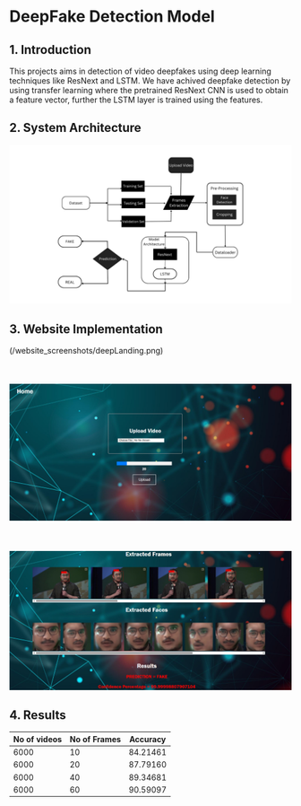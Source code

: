 # DeepFake Detection Model

## 1. Introduction
This projects aims in detection of video deepfakes using deep learning techniques like ResNext and LSTM. We have achived deepfake detection by using transfer learning where the pretrained ResNext CNN is used to obtain a feature vector, further the LSTM layer is trained using the features.

## 2. System Architecture
<p align="center">
  <img src="detailed.png"/>
</p>

## 3. Website Implementation
(/website_screenshots/deepLanding.png)
<br><br><br><br>
![](/website_screenshots/upload.png)
<br><br><br><br>
![](/website_screenshots/result.png)

## 4. Results

| No of videos | No of Frames | Accuracy |
|--------------|--------------|----------|
|6000 |10 |84.21461|
|6000 |20 |87.79160|
|6000| 40 |89.34681|
|6000| 60 |90.59097 |

